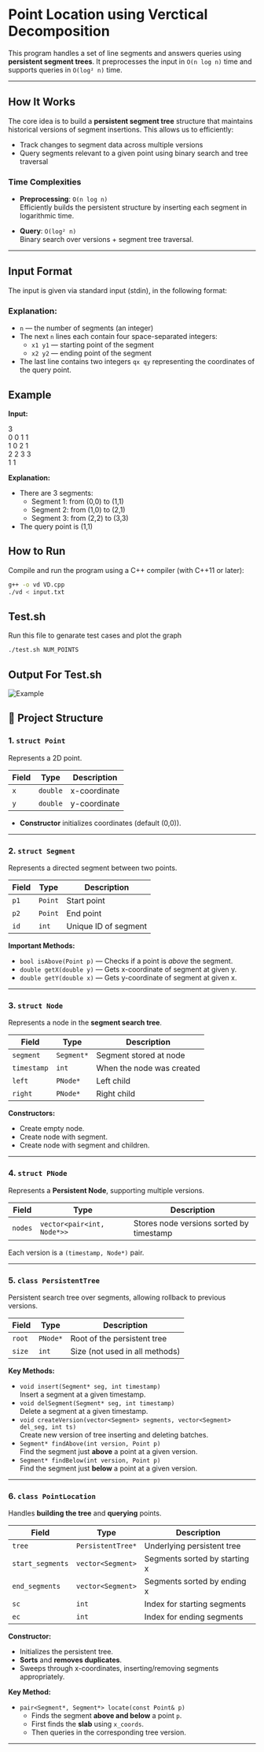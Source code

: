 # Point Location using Verctical Decomposition


This program handles a set of line segments and answers queries using **persistent segment trees**. It preprocesses the input in `O(n log n)` time and supports queries in `O(log² n)` time.

---

## How It Works

The core idea is to build a **persistent segment tree** structure that maintains historical versions of segment insertions. This allows us to efficiently:

- Track changes to segment data across multiple versions
- Query segments relevant to a given point using binary search and tree traversal

### Time Complexities

- **Preprocessing**: `O(n log n)`  
  Efficiently builds the persistent structure by inserting each segment in logarithmic time.
  
- **Query**: `O(log² n)`  
  Binary search over versions + segment tree traversal.

---

## Input Format

The input is given via standard input (stdin), in the following format:


### Explanation:

- `n` — the number of segments (an integer)
- The next `n` lines each contain four space-separated integers:
  - `x1 y1` — starting point of the segment
  - `x2 y2` — ending point of the segment
- The last line contains two integers `qx qy` representing the coordinates of the query point.

## Example

**Input:**

3 <br>
0 0 1 1 <br>
1 0 2 1 <br>
2 2 3 3 <br>
1 1


**Explanation:**
- There are 3 segments:
  - Segment 1: from (0,0) to (1,1)
  - Segment 2: from (1,0) to (2,1)
  - Segment 3: from (2,2) to (3,3)
- The query point is (1,1)

##  How to Run

Compile and run the program using a C++ compiler (with C++11 or later):

```bash
g++ -o vd VD.cpp
./vd < input.txt
```

## Test.sh
Run this file to genarate test cases and plot the graph
```bash
./test.sh NUM_POINTS
```
## Output For Test.sh
![Example](plot.png) 

## 📁 Project Structure

### 1. `struct Point`
Represents a 2D point.

| Field  | Type    | Description                |
|--------|---------|-----------------------------|
| `x`    | `double`| x-coordinate |
| `y`    | `double`| y-coordinate |

- **Constructor** initializes coordinates (default (0,0)).

---

### 2. `struct Segment`
Represents a directed segment between two points.

| Field  | Type      | Description                     |
|--------|-----------|---------------------------------|
| `p1`   | `Point`    | Start point |
| `p2`   | `Point`    | End point |
| `id`   | `int`      | Unique ID of segment |

**Important Methods:**
- `bool isAbove(Point p)` — Checks if a point is *above* the segment.
- `double getX(double y)` — Gets x-coordinate of segment at given y.
- `double getY(double x)` — Gets y-coordinate of segment at given x.

---

### 3. `struct Node`
Represents a node in the **segment search tree**.

| Field  | Type    | Description             |
|--------|---------|--------------------------|
| `segment` | `Segment*` | Segment stored at node |
| `timestamp` | `int`  | When the node was created |
| `left` | `PNode*` | Left child |
| `right` | `PNode*` | Right child |

**Constructors:**  
- Create empty node.
- Create node with segment.
- Create node with segment and children.

---

### 4. `struct PNode`
Represents a **Persistent Node**, supporting multiple versions.

| Field | Type | Description |
|-------|------|-------------|
| `nodes` | `vector<pair<int, Node*>>` | Stores node versions sorted by timestamp |

Each version is a `(timestamp, Node*)` pair.

---

### 5. `class PersistentTree`
Persistent search tree over segments, allowing rollback to previous versions.

| Field | Type | Description |
|-------|------|-------------|
| `root` | `PNode*` | Root of the persistent tree |
| `size` | `int` | Size (not used in all methods) |

**Key Methods:**
- `void insert(Segment* seg, int timestamp)`  
  Insert a segment at a given timestamp.
- `void delSegment(Segment* seg, int timestamp)`  
  Delete a segment at a given timestamp.
- `void createVersion(vector<Segment> segments, vector<Segment> del_seg, int ts)`  
  Create new version of tree inserting and deleting batches.
- `Segment* findAbove(int version, Point p)`  
  Find the segment just **above** a point at a given version.
- `Segment* findBelow(int version, Point p)`  
  Find the segment just **below** a point at a given version.

---

### 6. `class PointLocation`
Handles **building the tree** and **querying** points.

| Field | Type | Description |
|-------|------|-------------|
| `tree` | `PersistentTree*` | Underlying persistent tree |
| `start_segments` | `vector<Segment>` | Segments sorted by starting x |
| `end_segments` | `vector<Segment>` | Segments sorted by ending x |
| `sc` | `int` | Index for starting segments |
| `ec` | `int` | Index for ending segments |

**Constructor:**
- Initializes the persistent tree.
- **Sorts** and **removes duplicates**.
- Sweeps through x-coordinates, inserting/removing segments appropriately.

**Key Method:**
- `pair<Segment*, Segment*> locate(const Point& p)`
  - Finds the segment **above and below** a point `p`.
  - First finds the **slab** using `x_coords`.
  - Then queries in the corresponding tree version.

---
